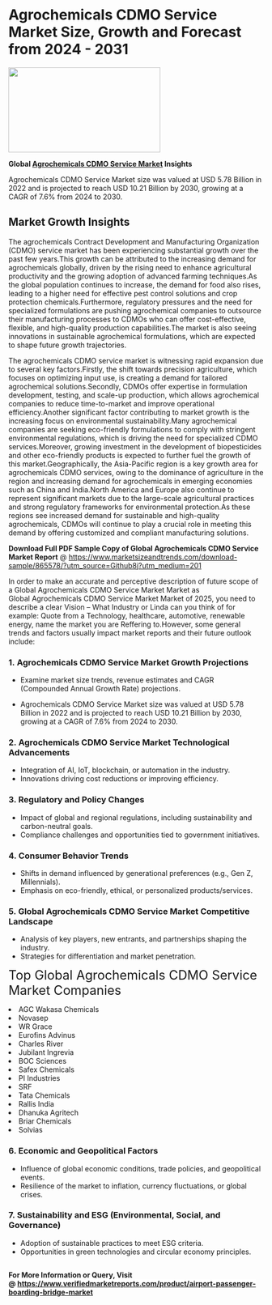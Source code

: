 <H1>Agrochemicals CDMO Service Market Size, Growth and Forecast from 2024 - 2031</H1><img class="aligncenter size-medium wp-image-584254" src="https://thirdeyenews.in/wp-content/uploads/2024/09/Global-Market-Research-300x168.jpeg" alt="" width="300" height="168" /><p><strong>Global&nbsp;<a href="https://www.marketsizeandtrends.com/download-sample/865578/?utm_source=Github8j?utm_medium=201">Agrochemicals CDMO Service Market</a> Insights</strong></p><p>Agrochemicals CDMO Service Market size was valued at USD 5.78 Billion in 2022 and is projected to reach USD 10.21 Billion by 2030, growing at a CAGR of 7.6% from 2024 to 2030.</p><p><h2>Market Growth Insights</h2> <p>The agrochemicals Contract Development and Manufacturing Organization (CDMO) service market has been experiencing substantial growth over the past few years.This growth can be attributed to the increasing demand for agrochemicals globally, driven by the rising need to enhance agricultural productivity and the growing adoption of advanced farming techniques.As the global population continues to increase, the demand for food also rises, leading to a higher need for effective pest control solutions and crop protection chemicals.Furthermore, regulatory pressures and the need for specialized formulations are pushing agrochemical companies to outsource their manufacturing processes to CDMOs who can offer cost-effective, flexible, and high-quality production capabilities.The market is also seeing innovations in sustainable agrochemical formulations, which are expected to shape future growth trajectories.</p> <p>The agrochemicals CDMO service market is witnessing rapid expansion due to several key factors.Firstly, the shift towards precision agriculture, which focuses on optimizing input use, is creating a demand for tailored agrochemical solutions.Secondly, CDMOs offer expertise in formulation development, testing, and scale-up production, which allows agrochemical companies to reduce time-to-market and improve operational efficiency.Another significant factor contributing to market growth is the increasing focus on environmental sustainability.Many agrochemical companies are seeking eco-friendly formulations to comply with stringent environmental regulations, which is driving the need for specialized CDMO services.Moreover, growing investment in the development of biopesticides and other eco-friendly products is expected to further fuel the growth of this market.Geographically, the Asia-Pacific region is a key growth area for agrochemicals CDMO services, owing to the dominance of agriculture in the region and increasing demand for agrochemicals in emerging economies such as China and India.North America and Europe also continue to represent significant markets due to the large-scale agricultural practices and strong regulatory frameworks for environmental protection.As these regions see increased demand for sustainable and high-quality agrochemicals, CDMOs will continue to play a crucial role in meeting this demand by offering customized and compliant manufacturing solutions.</p> <p><span class=""><strong>Download Full PDF Sample Copy of Global Agrochemicals CDMO Service Market Report</strong> @ <a href="https://www.marketsizeandtrends.com/download-sample/865578/?utm_source=Github8j?utm_medium=201" target="_blank">https://www.marketsizeandtrends.com/download-sample/865578/?utm_source=Github8j?utm_medium=201</a></span></p><p>In order to make an accurate and perceptive description of future scope of a Global&nbsp;Agrochemicals CDMO Service Market Market as Global&nbsp;Agrochemicals CDMO Service Market Market of 2025, you need to describe a clear Vision &ndash; What Industry or Linda can you think of for example: Quote from a Technology, healthcare, automotive, renewable energy, name the market you are Reffering to.However, some general trends and factors usually impact market reports and their future outlook include:</p><h3>1.&nbsp;<strong>Agrochemicals CDMO Service Market Growth Projections</strong></h3><ul><li>Examine market size trends, revenue estimates and CAGR (Compounded Annual Growth Rate) projections.</li><li><p>Agrochemicals CDMO Service Market size was valued at USD 5.78 Billion in 2022 and is projected to reach USD 10.21 Billion by 2030, growing at a CAGR of 7.6% from 2024 to 2030.</p></li></ul><h3>2.&nbsp;<strong>Agrochemicals CDMO Service Market Technological Advancements</strong></h3><ul><li>Integration of AI, IoT, blockchain, or automation in the industry.</li><li>Innovations driving cost reductions or improving efficiency.</li></ul><h3>3.&nbsp;<strong>Regulatory and Policy Changes</strong></h3><ul><li>Impact of global and regional regulations, including sustainability and carbon-neutral goals.</li><li>Compliance challenges and opportunities tied to government initiatives.</li></ul><h3>4.&nbsp;<strong>Consumer Behavior Trends</strong></h3><ul><li>Shifts in demand influenced by generational preferences (e.g., Gen Z, Millennials).</li><li>Emphasis on eco-friendly, ethical, or personalized products/services.</li></ul><h3>5.&nbsp;<strong>Global Agrochemicals CDMO Service Market Competitive Landscape</strong></h3><ul><li>Analysis of key players, new entrants, and partnerships shaping the industry.</li><li>Strategies for differentiation and market penetration.</li></ul><p data-pm-slice="1 1 []"><span style="color: inherit; font-family: inherit; font-size: 25px;">Top Global Agrochemicals CDMO Service Market Companies</span></p><div class="" data-test-id=""><p><li>AGC Wakasa Chemicals</li><li> Novasep</li><li> WR Grace</li><li> Eurofins Advinus</li><li> Charles River</li><li> Jubilant Ingrevia</li><li> BOC Sciences</li><li> Safex Chemicals</li><li> PI Industries</li><li> SRF</li><li> Tata Chemicals</li><li> Rallis India</li><li> Dhanuka Agritech</li><li> Briar Chemicals</li><li> Solvias</li></p></div><h3>6.&nbsp;<strong>Economic and Geopolitical Factors</strong></h3><ul><li>Influence of global economic conditions, trade policies, and geopolitical events.</li><li>Resilience of the market to inflation, currency fluctuations, or global crises.</li></ul><h3>7.&nbsp;<strong>Sustainability and ESG (Environmental, Social, and Governance)</strong></h3><ul><li>Adoption of sustainable practices to meet ESG criteria.</li><li>Opportunities in green technologies and circular economy principles.</li></ul><h2><strong style="font-size: 14px;">For More Information or Query, Visit @&nbsp;</strong><a style="background-color: #ffffff; font-size: 14px;" href="https://www.marketsizeandtrends.com/report/agrochemicals-cdmo-service-market/" target="_blank">https://www.verifiedmarketreports.com/product/airport-passenger-boarding-bridge-market</a></h2>